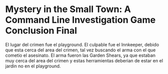 # Mystery in the Small Town: A Command Line Investigation Game Conclusion Final
El lugar del crimen fue el playground.
El culpable fue el Innkeeper, debido que esta cerca del area del crimen, tal vez buscando el arma con el que cometio el asesinato.
El arma fueron las Garden Shears, ya que estaban muy cerca del area del crimen y estas herramientas deberian de estar en el jardin no en el playground.

